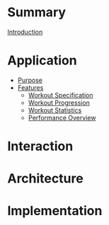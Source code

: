 # Summary

[Introduction](./INTRODUCTION.md)

# Application

- [Purpose](./application/purpose.md)
- [Features](./application/features.md)
    - [Workout Specification]()
    - [Workout Progression]()
    - [Workout Statistics]()
    - [Performance Overview]()

# Interaction

# Architecture

# Implementation
